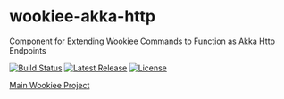 # wookiee-akka-http
Component for Extending Wookiee Commands to Function as Akka Http Endpoints

[![Build Status](https://travis-ci.org/oracle/wookiee-akka-http.svg?branch=master)](https://travis-ci.org/oracle/wookiee-akka-http?branch=master) [![Latest Release](https://img.shields.io/github/release/oracle/wookiee-akka-http.svg)](https://github.com/oracle/wookiee-akka-http/releases) [![License](http://img.shields.io/:license-Apache%202-red.svg)](http://www.apache.org/licenses/LICENSE-2.0.txt)

[Main Wookiee Project](https://github.com/oracle/wookiee)
